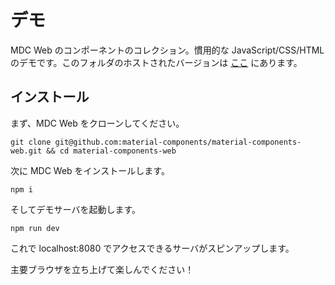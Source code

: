 # デモ

MDC Web のコンポーネントのコレクション。慣用的な JavaScript/CSS/HTML のデモです。このフォルダのホストされたバージョンは [ここ](http://material-components-web.appspot.com/) にあります。

## インストール

まず、MDC Web をクローンしてください。

```
git clone git@github.com:material-components/material-components-web.git && cd material-components-web
```

次に MDC Web をインストールします。

```
npm i
```

そしてデモサーバを起動します。
```
npm run dev
```

これで localhost:8080 でアクセスできるサーバがスピンアップします。

主要ブラウザを立ち上げて楽しんでください！

